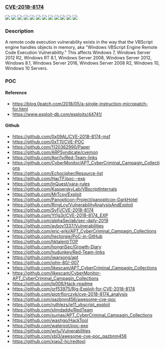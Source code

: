 ### [CVE-2018-8174](https://cve.mitre.org/cgi-bin/cvename.cgi?name=CVE-2018-8174)
![](https://img.shields.io/static/v1?label=Product&message=Windows%2010%20Servers&color=blue)
![](https://img.shields.io/static/v1?label=Product&message=Windows%2010&color=blue)
![](https://img.shields.io/static/v1?label=Product&message=Windows%207&color=blue)
![](https://img.shields.io/static/v1?label=Product&message=Windows%208.1&color=blue)
![](https://img.shields.io/static/v1?label=Product&message=Windows%20RT%208.1&color=blue)
![](https://img.shields.io/static/v1?label=Product&message=Windows%20Server%202008%20R2&color=blue)
![](https://img.shields.io/static/v1?label=Product&message=Windows%20Server%202008&color=blue)
![](https://img.shields.io/static/v1?label=Product&message=Windows%20Server%202012%20R2&color=blue)
![](https://img.shields.io/static/v1?label=Product&message=Windows%20Server%202012&color=blue)
![](https://img.shields.io/static/v1?label=Product&message=Windows%20Server%202016&color=blue)
![](https://img.shields.io/static/v1?label=Version&message=n%2Fa&color=blue)
![](https://img.shields.io/static/v1?label=Vulnerability&message=Remote%20Code%20Execution&color=brighgreen)

### Description

A remote code execution vulnerability exists in the way that the VBScript engine handles objects in memory, aka "Windows VBScript Engine Remote Code Execution Vulnerability." This affects Windows 7, Windows Server 2012 R2, Windows RT 8.1, Windows Server 2008, Windows Server 2012, Windows 8.1, Windows Server 2016, Windows Server 2008 R2, Windows 10, Windows 10 Servers.

### POC

#### Reference
- https://blog.0patch.com/2018/05/a-single-instruction-micropatch-for.html
- https://www.exploit-db.com/exploits/44741/

#### Github
- https://github.com/0x09AL/CVE-2018-8174-msf
- https://github.com/0xT11/CVE-POC
- https://github.com/1120362990/Paper
- https://github.com/ARPSyndicate/cvemon
- https://github.com/Apri1y/Red-Team-links
- https://github.com/CyberMonitor/APT_CyberCriminal_Campagin_Collections
- https://github.com/Echocipher/Resource-list
- https://github.com/HacTF/poc--exp
- https://github.com/InQuest/yara-rules
- https://github.com/KasperskyLab/VBscriptInternals
- https://github.com/MrTcsy/Exploit
- https://github.com/Panopticon-Project/panopticon-DarkHotel
- https://github.com/RingLcy/VulnerabilityAnalysisAndExploit
- https://github.com/SyFi/CVE-2018-8174
- https://github.com/Yt1g3r/CVE-2018-8174_EXP
- https://github.com/alphaSeclab/sec-daily-2019
- https://github.com/avboy1337/Vulnerabilities
- https://github.com/eric-erki/APT_CyberCriminal_Campagin_Collections
- https://github.com/hectorgie/PoC-in-GitHub
- https://github.com/hktalent/TOP
- https://github.com/hongriSec/Growth-Diary
- https://github.com/hudunkey/Red-Team-links
- https://github.com/iwarsong/apt
- https://github.com/john-80/-007
- https://github.com/likescam/APT_CyberCriminal_Campagin_Collections
- https://github.com/likescam/CyberMonitor-APT_CyberCriminal_Campagin_Collections
- https://github.com/lp008/Hack-readme
- https://github.com/orf53975/Rig-Exploit-for-CVE-2018-8174
- https://github.com/piotrflorczyk/cve-2018-8174_analysis
- https://github.com/qazbnm456/awesome-cve-poc
- https://github.com/ruthlezs/ie11_vbscript_exploit
- https://github.com/slimdaddy/RedTeam
- https://github.com/sumas/APT_CyberCriminal_Campagin_Collections
- https://github.com/washgo/HackTool
- https://github.com/wateroot/poc-exp
- https://github.com/wrlu/Vulnerabilities
- https://github.com/xbl3/awesome-cve-poc_qazbnm456
- https://github.com/xiaoZ-hc/redtool


